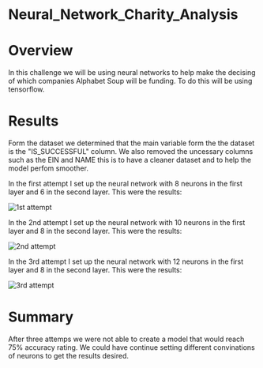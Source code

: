 # Neural_Network_Charity_Analysis

# Overview

In this challenge we will be using neural networks to help make the decising of which companies Alphabet Soup will be funding. To do this will be using tensorflow. 

# Results

Form the dataset we determined that the main variable form the the dataset is the "IS_SUCCESSFUL" column. We also removed the uncessary columns such as the EIN and NAME this is to have a cleaner dataset and to help the model perfom smoother. 

In the first attempt I set up the neural network with 8 neurons in the first layer and 6 in the second layer. 
This were the results:

![1st attempt](https://user-images.githubusercontent.com/95899763/168529276-f709d388-029c-441e-ac5a-bb012e4b463c.PNG)

In the 2nd attempt I set up the neural network with 10 neurons in the first layer and 8 in the second layer. 
This were the results:

![2nd attempt](https://user-images.githubusercontent.com/95899763/168529357-6b8b803b-1254-4390-93a1-94ab437486c6.PNG)

In the 3rd attempt I set up the neural network with 12 neurons in the first layer and 8 in the second layer. 
This were the results:


![3rd attempt](https://user-images.githubusercontent.com/95899763/168529402-d2dbce8e-9ea3-44b5-864c-6dd87b796dce.PNG)


# Summary 

After three attemps we were not able to create a model that would reach 75% accuracy rating. We could have continue setting different convinations of neurons to get the results desired. 
